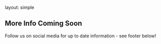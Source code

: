 layout: simple

## More Info Coming Soon

[//]: # (In this second edition, we had a record number of submissions: 113. 🎉)

[//]: # ()
[//]: # (Please check the current Schedule.)

[//]: # ()
[//]: # (The conference talks & workshops will take place from 9:00 AM to 6:30 PM, September 7, 8, and 9.)

Follow us on social media for up to date information - see footer below!

<br>
<br>
<br>
<br>




